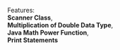 Features: <br />
  **Scanner Class**, <br />
  **Multiplication of Double Data Type**, <br />
  **Java Math Power Function**, <br />
  **Print Statements**
